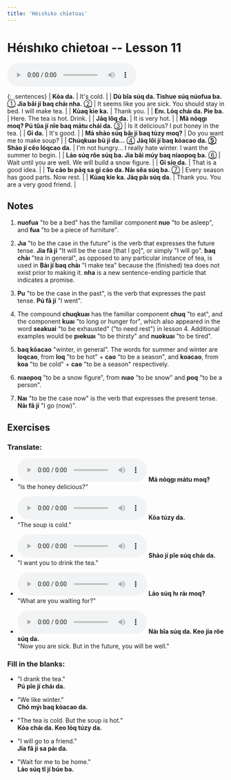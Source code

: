 ```yaml
---
title: 'Héıshıko chỉetoaı'
---
```

# **Héıshıko chỉetoaı** -- Lesson 11

<audio id="mainaudio" controls src="lesson.mp3"></audio>

{: .sentences}
| **Kỏa da.** | It's cold. |
| **Dủ bîa súq da. Tỉshue súq núofua ba.** [①](#fn-1) **Jỉa bâi jí baq chảı nha.** [②](#fn-2) | It seems like you are sick. You should stay in bed. I will make tea.  |
| **Kủaq kỉe ka.** | Thank you. |
| **Enı. Lỏq cháı da. Pỉe ba.** | Here. The tea is hot. Drink. |
| **Jảq lôq da.** | It is very hot. |
| **Mả nỏqgı moq? Pủ tûa jí nîe baq mảtu chái da.** [③](#fn-3) | Is it delicious? I put honey in the tea. |
| **Gỉ da.** | It's good. |
| **Mả shảo súq bâı jí baq tủzy moq?** | Do you want me to make soup? |
| **Chủqkuaı bũ jí da...** [④](#fn-4) **Jảq lôi jí baq kỏacao da. [⑤](#fn-5) Shảo jí cêo lóqcao da.**  | I'm not hungry... I really hate winter. I want the summer to begin. |
| **Lảo súq rôe súq ba. Jỉa bâi múy baq nỉaopoq ba.** [⑥](#fn-6) | Wait until you are well. We will build a snow figure. |
| **Gỉ sío da.** | That is a good idea. |
| **Tu cảo bı pảq sa gỉ cáo da. Nảı sêa súq ba.** [⑦](#fn-7) | Every season has good parts. Now rest. |
| **Kủaq kỉe ka. Jảq pâı súq da.** | Thank you. You are a very good friend. |

## Notes

1. <a name="fn-1" /> **nuofua** "to be a bed" has the familiar component **nuo** "to be asleep", and **fua** "to be a piece of furniture".

2. <a name="fn-2" /> **Jıa** "to be the case in the future" is the verb that expresses the future tense. **Jỉa fâ jí** "It will be the case [that I go]", or simply "I will go". **baq chảı** "tea in general", as opposed to any particular instance of tea, is used in **Bảı jí baq chảı** "I make tea" because the (finished) tea does not exist prior to making it. **nha** is a new sentence-ending particle that indicates a promise.

3. <a name="fn-3" /> **Pu** "to be the case in the past", is the verb that expresses the past tense. **Pủ fâ jí** "I went".

4. <a name="fn-4" /> The compound **chuqkuaı** has the familiar component **chuq** "to eat", and the component **kuaı** "to long or hunger for", which also appeared in the word **seakuai** "to be exhausted" ("to need rest") in lesson 4. Additional examples would be **pıekuaı** "to be thirsty" and **nuokuaı** "to be tired".

5. <a name="fn-5" /> **baq kỏacao** "winter, in general". The words for summer and winter are **loqcao**, from **loq** "to be hot" + **cao** "to be a season", and **koacao**, from **koa** "to be cold" + **cao** "to be a season" respectively.

6. <a name="fn-6" /> **nıaopoq** "to be a snow figure", from **nıao** "to be snow" and **poq** "to be a person".

7. <a name="fn-7" /> **Naı** "to be the case now" is the verb that expresses the present tense. **Nảı fâ jí** "I go (now)".

## Exercises

### Translate:

- <audio controls src="ex1.mp3"></audio>
  **Mả nỏqgı mátu moq?**  
  <span class="spoiler" tabindex=0>"Is the honey delicious?"</span>
  
- <audio controls src="ex2.mp3"></audio>
  **Kỏa túzy da.**  
  <span class="spoiler" tabindex=0>"The soup is cold."</span>
  
- <audio controls src="ex3.mp3"></audio>
  **Shảo jí pîe súq cháı da.**  
  <span class="spoiler" tabindex=0>"I want you to drink the tea."</span>
  
- <audio controls src="ex4.mp3"></audio>
  **Lảo súq hı rảı moq?**  
  <span class="spoiler" tabindex=0>"What are you waiting for?"</span>
  
- <audio controls src="ex5.mp3"></audio>
  **Nảı bîa súq da. Keo jỉa rôe súq da.**  
  <span class="spoiler" tabindex=0>"Now you are sick. But in the future, you will be well."</span>

### Fill in the blanks:

- "I drank the tea."  
  **<span class="spoiler" tabindex=0>Pủ</span> pîe jí <span class="spoiler" tabindex=0>cháı</span> da.**
  
- "We like winter."  
  **Chỏ <span class="spoiler" tabindex=0>mýı</span> baq <span class="spoiler" tabindex=0>kỏacao</span> da.**
  
- "The tea is cold. But the soup is hot."  
  **<span class="spoiler" tabindex=0>Kỏa</span> cháı da. Keo <span class="spoiler" tabindex=0>lỏq</span> túzy da.**
  
- "I will go to a friend."  
  **<span class="spoiler" tabindex=0>Jỉa</span> fâ jí sa <span class="spoiler" tabindex=0>pảı</span> da.**
  
- "Wait for me to be home."  
  **<span class="spoiler" tabindex=0>Lảo</span> súq <span class="spoiler" tabindex=0>tî</span> jí búe <span class="spoiler" tabindex=0>ba</span>.**
